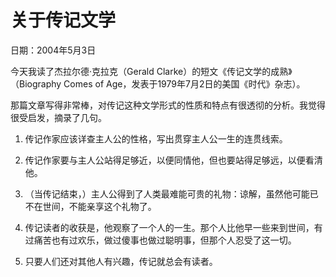 # 关于传记文学

日期：2004年5月3日

今天我读了杰拉尔德·克拉克（Gerald Clarke）的短文《传记文学的成熟》（Biography Comes of Age，发表于1979年7月2日的美国《时代》杂志）。

那篇文章写得非常棒，对传记这种文学形式的性质和特点有很透彻的分析。我觉得很受启发，摘录了几句。

1. 传记作家应该详查主人公的性格，写出贯穿主人公一生的连贯线索。

2. 传记作家要与主人公站得足够近，以便同情他，但也要站得足够远，以便看清他。

3. （当传记结束，）主人公得到了人类最难能可贵的礼物：谅解，虽然他可能已不在世间，不能亲享这个礼物了。

4. 传记读者的收获是，他观察了一个人的一生。那个人比他早一些来到世间，有过痛苦也有过欢乐，做过傻事也做过聪明事，但那个人忍受了这一切。

5. 只要人们还对其他人有兴趣，传记就总会有读者。

